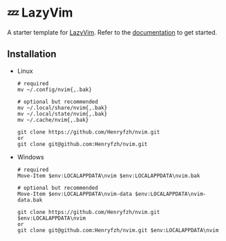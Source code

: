 # 💤 LazyVim

A starter template for [LazyVim](https://github.com/LazyVim/LazyVim).
Refer to the [documentation](https://lazyvim.github.io/installation) to get started.

## Installation
- Linux
  ```
  # required
  mv ~/.config/nvim{,.bak}
  
  # optional but recommended
  mv ~/.local/share/nvim{,.bak}
  mv ~/.local/state/nvim{,.bak}
  mv ~/.cache/nvim{,.bak}

  git clone https://github.com/Henryfzh/nvim.git
  or
  git clone git@github.com:Henryfzh/nvim.git
  ```

- Windows
  ```
  # required
  Move-Item $env:LOCALAPPDATA\nvim $env:LOCALAPPDATA\nvim.bak
  
  # optional but recommended
  Move-Item $env:LOCALAPPDATA\nvim-data $env:LOCALAPPDATA\nvim-data.bak

  git clone https://github.com/Henryfzh/nvim.git $env:LOCALAPPDATA\nvim
  or
  git clone git@github.com:Henryfzh/nvim.git $env:LOCALAPPDATA\nvim
  ```
